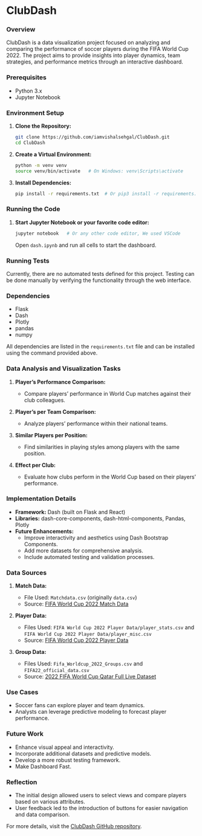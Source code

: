 # ClubDash

### Overview
ClubDash is a data visualization project focused on analyzing and comparing the performance of soccer players during the FIFA World Cup 2022. The project aims to provide insights into player dynamics, team strategies, and performance metrics through an interactive dashboard.

### Prerequisites
- Python 3.x
- Jupyter Notebook

### Environment Setup
1. **Clone the Repository:**
   ```sh
   git clone https://github.com/iamvishalsehgal/ClubDash.git
   cd ClubDash
   ```

2. **Create a Virtual Environment:**
   ```sh
   python -m venv venv
   source venv/bin/activate   # On Windows: venv\Scripts\activate
   ```

3. **Install Dependencies:**
   ```sh
   pip install -r requirements.txt  # Or pip3 install -r requirements.txt
   ```

### Running the Code
1. **Start Jupyter Notebook or your favorite code editor:**
   ```sh
   jupyter notebook   # Or any other code editor, We used VSCode
   ```
   Open `dash.ipynb` and run all cells to start the dashboard.

### Running Tests
Currently, there are no automated tests defined for this project. Testing can be done manually by verifying the functionality through the web interface.

### Dependencies
- Flask
- Dash
- Plotly
- pandas
- numpy

All dependencies are listed in the `requirements.txt` file and can be installed using the command provided above.

### Data Analysis and Visualization Tasks
1. **Player’s Performance Comparison:**
   - Compare players’ performance in World Cup matches against their club colleagues.

2. **Player’s per Team Comparison:**
   - Analyze players’ performance within their national teams.

3. **Similar Players per Position:**
   - Find similarities in playing styles among players with the same position.

4. **Effect per Club:**
   - Evaluate how clubs perform in the World Cup based on their players’ performance.

### Implementation Details
- **Framework:** Dash (built on Flask and React)
- **Libraries:** dash-core-components, dash-html-components, Pandas, Plotly
- **Future Enhancements:**
  - Improve interactivity and aesthetics using Dash Bootstrap Components.
  - Add more datasets for comprehensive analysis.
  - Include automated testing and validation processes.


### Data Sources

1. **Match Data:**
   - File Used: `Matchdata.csv` (originally `data.csv`)
   - Source: [FIFA World Cup 2022 Match Data](https://www.kaggle.com/datasets/swaptr/fifa-world-cup-2022-match-data)

2. **Player Data:**
   - Files Used: `FIFA World Cup 2022 Player Data/player_stats.csv` and `FIFA World Cup 2022 Player Data/player_misc.csv`
   - Source: [FIFA World Cup 2022 Player Data](https://www.kaggle.com/datasets/swaptr/fifa-world-cup-2022-player-data)

3. **Group Data:**
   - Files Used: `Fifa_Worldcup_2022_Groups.csv` and `FIFA22_official_data.csv`
   - Source: [2022 FIFA World Cup Qatar Full Live Dataset](https://www.kaggle.com/datasets/muhammad4hmed/2022-fifa-worldcup-qatar-full-live-dataset?select=Players_Data_2022)


### Use Cases
- Soccer fans can explore player and team dynamics.
- Analysts can leverage predictive modeling to forecast player performance.

### Future Work
- Enhance visual appeal and interactivity.
- Incorporate additional datasets and predictive models.
- Develop a more robust testing framework.
- Make Dashboard Fast.

### Reflection
- The initial design allowed users to select views and compare players based on various attributes.
- User feedback led to the introduction of buttons for easier navigation and data comparison.

For more details, visit the [ClubDash GitHub repository](https://github.com/iamvishalsehgal/ClubDash/tree/main).
